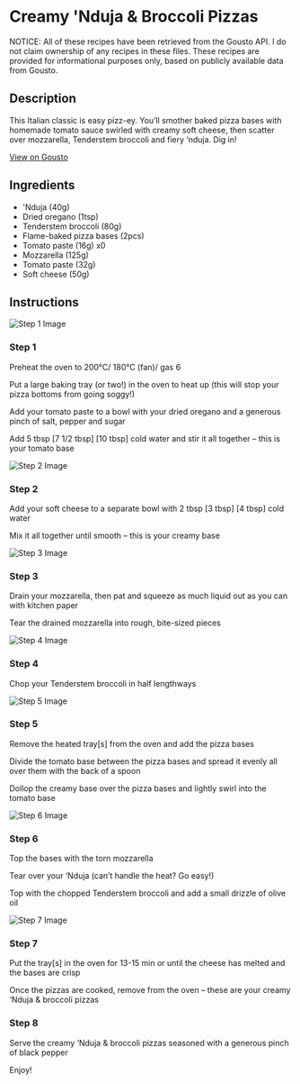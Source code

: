 # Creamy 'Nduja & Broccoli Pizzas

NOTICE: All of these recipes have been retrieved from the Gousto API. I do not claim ownership of any recipes in these files. These recipes are provided for informational purposes only, based on publicly available data from Gousto.

## Description

This Italian classic is easy pizz-ey. You’ll smother baked pizza bases with homemade tomato sauce swirled with creamy soft cheese, then scatter over mozzarella, Tenderstem broccoli and fiery ‘nduja. Dig in!

[View on Gousto](https://www.gousto.co.uk/recipes/cookbook/creamy-nduja-broccoli-pizzas)

## Ingredients

-  'Nduja (40g)
- Dried oregano (1tsp)
- Tenderstem broccoli (80g)
- Flame-baked pizza bases (2pcs)
- Tomato paste (16g) x0
- Mozzarella (125g)
- Tomato paste (32g)
- Soft cheese (50g)

## Instructions

![Step 1 Image](https://production-media.gousto.co.uk/cms/recipe-step-image/step-1-1690215657530-x200.jpg)

### Step 1

Preheat the oven to 200°C/ 180°C (fan)/ gas 6

Put a large baking tray (or two!) in the oven to heat up (this will stop your pizza bottoms from going soggy!)

Add your tomato paste to a bowl with your dried oregano and a generous pinch of salt, pepper and sugar

Add 5 tbsp <span class="text-purple">[7 1/2 tbsp]</span><span class="text-danger"> [10 tbsp]</span> cold water and stir it all together – this is your tomato base

![Step 2 Image](https://production-media.gousto.co.uk/cms/recipe-step-image/step-2-1690215660664-x200.jpg)

### Step 2

Add your soft cheese to a separate bowl with 2 tbsp<span class="text-purple"> [3 tbsp] </span><span class="text-danger">[4 tbsp] </span>cold water

Mix it all together until smooth – this is your creamy base

![Step 3 Image](https://production-media.gousto.co.uk/cms/recipe-step-image/step-3-1690215664985-x200.jpg)

### Step 3

Drain your mozzarella, then pat and squeeze as much liquid out as you can with kitchen paper

Tear the drained mozzarella into rough, bite-sized pieces

![Step 4 Image](https://production-media.gousto.co.uk/cms/recipe-step-image/step-4-1690215668673-x200.jpg)

### Step 4

Chop your Tenderstem broccoli in half lengthways

![Step 5 Image](https://production-media.gousto.co.uk/cms/recipe-step-image/step-5-1690215672732-x200.jpg)

### Step 5

Remove the heated tray[s] from the oven and add the pizza bases

Divide the tomato base between the pizza bases and spread it evenly all over them with the back of a spoon

Dollop the creamy base over the pizza bases and lightly swirl into the tomato base

![Step 6 Image](https://production-media.gousto.co.uk/cms/recipe-step-image/step-6-1690215676554-x200.jpg)

### Step 6

Top the bases with the torn mozzarella

Tear over your ‘Nduja (can’t handle the heat? Go easy!)

Top with the chopped Tenderstem broccoli and add a small drizzle of olive oil

![Step 7 Image](https://production-media.gousto.co.uk/cms/recipe-step-image/step-7-1690215681314-x200.jpg)

### Step 7

Put the tray[s] in the oven for 13-15 min or until the cheese has melted and the bases are crisp

Once the pizzas are cooked, remove from the oven – these are your creamy ‘Nduja & broccoli pizzas

### Step 8

Serve the creamy ‘Nduja & broccoli pizzas seasoned with a generous pinch of black pepper

Enjoy!

